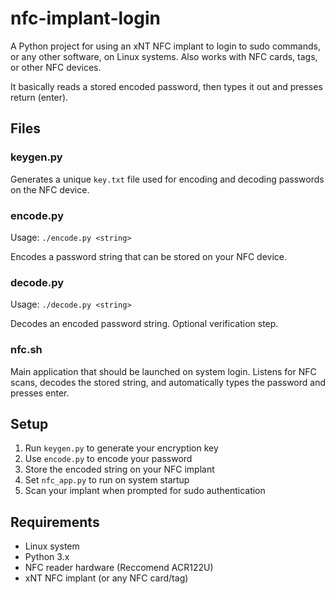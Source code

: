 # nfc-implant-login

A Python project for using an xNT NFC implant to login to sudo commands, or any other software, on Linux systems. Also works with NFC cards, tags, or other NFC devices.

It basically reads a stored encoded password, then types it out and presses return (enter).

## Files

### keygen.py
Generates a unique `key.txt` file used for encoding and decoding passwords on the NFC device.

### encode.py
Usage: `./encode.py <string>`

Encodes a password string that can be stored on your NFC device.

### decode.py
Usage: `./decode.py <string>`

Decodes an encoded password string. Optional verification step.

### nfc.sh
Main application that should be launched on system login. Listens for NFC scans, decodes the stored string, and automatically types the password and presses enter.

## Setup

1. Run `keygen.py` to generate your encryption key
2. Use `encode.py` to encode your password  
3. Store the encoded string on your NFC implant
4. Set `nfc_app.py` to run on system startup
5. Scan your implant when prompted for sudo authentication

## Requirements

- Linux system
- Python 3.x
- NFC reader hardware (Reccomend ACR122U)
- xNT NFC implant (or any NFC card/tag)
